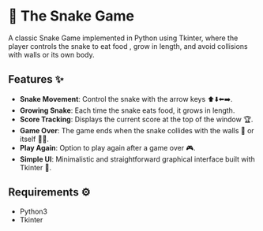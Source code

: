 # 🐍 The Snake Game

A classic Snake Game implemented in Python using Tkinter, where the player controls the snake to eat food , grow in length, and avoid collisions with walls or its own body.

## Features ✨

- **Snake Movement**: Control the snake with the arrow keys ⬆️⬇️⬅️➡️.
- **Growing Snake**: Each time the snake eats food, it grows in length.
- **Score Tracking**: Displays the current score at the top of the window 🏆.
- **Game Over**: The game ends when the snake collides with the walls 🧱 or itself 🐍❌.
- **Play Again**: Option to play again after a game over 🎮.
- **Simple UI**: Minimalistic and straightforward graphical interface built with Tkinter 🎨.

## Requirements ⚙️

- Python3
- Tkinter
